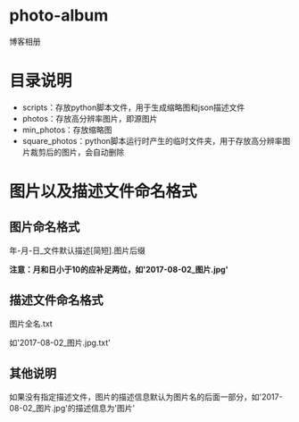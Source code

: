 # photo-album
博客相册

# 目录说明

- scripts：存放python脚本文件，用于生成缩略图和json描述文件
- photos：存放高分辨率图片，即源图片
- min_photos：存放缩略图
- square_photos：python脚本运行时产生的临时文件夹，用于存放高分辨率图片裁剪后的图片，会自动删除

# 图片以及描述文件命名格式

## 图片命名格式

年-月-日_文件默认描述[简短].图片后缀

**注意：月和日小于10的应补足两位，如'2017-08-02_图片.jpg'**

## 描述文件命名格式

图片全名.txt

如'2017-08-02_图片.jpg.txt'

## 其他说明

如果没有指定描述文件，图片的描述信息默认为图片名的后面一部分，如'2017-08-02_图片.jpg'的描述信息为'图片'
